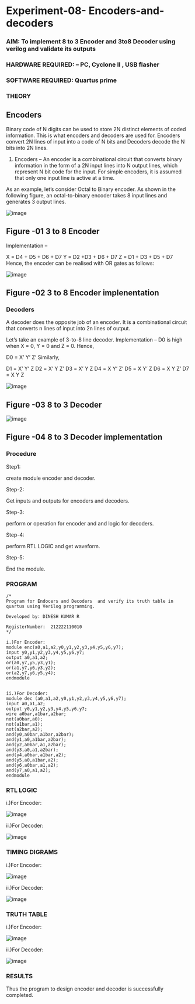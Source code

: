 # Experiment-08- Encoders-and-decoders 
### AIM: To implement 8 to 3 Encoder and  3to8 Decoder using verilog and validate its outputs
### HARDWARE REQUIRED:  – PC, Cyclone II , USB flasher
### SOFTWARE REQUIRED:   Quartus prime
### THEORY 

## Encoders
Binary code of N digits can be used to store 2N distinct elements of coded information. This is what encoders and decoders are used for. Encoders convert 2N lines of input into a code of N bits and Decoders decode the N bits into 2N lines.

1. Encoders –
An encoder is a combinational circuit that converts binary information in the form of a 2N input lines into N output lines, which represent N bit code for the input. For simple encoders, it is assumed that only one input line is active at a time.

As an example, let’s consider Octal to Binary encoder. As shown in the following figure, an octal-to-binary encoder takes 8 input lines and generates 3 output lines.

![image](https://user-images.githubusercontent.com/36288975/171543588-bc0746df-a173-4b35-989e-5fb7d385fe8a.png)
## Figure -01 3 to 8 Encoder 


Implementation –

X = D4 + D5 + D6 + D7
Y = D2 +D3 + D6 + D7
Z = D1 + D3 + D5 + D7 
Hence, the encoder can be realised with OR gates as follows:


![image](https://user-images.githubusercontent.com/36288975/171543740-68403b82-aa93-4c98-9343-f32b14885a2e.png)
## Figure -02 3 to 8 Encoder implenentation 

 ### Decoders 
A decoder does the opposite job of an encoder. It is a combinational circuit that converts n lines of input into 2n lines of output.

Let’s take an example of 3-to-8 line decoder.
Implementation –
D0 is high when X = 0, Y = 0 and Z = 0. Hence,

D0 = X’ Y’ Z’ 
Similarly,

D1 = X’ Y’ Z
D2 = X’ Y Z’
D3 = X’ Y Z
D4 = X Y’ Z’
D5 = X Y’ Z
D6 = X Y Z’
D7 = X Y Z 


![image](https://user-images.githubusercontent.com/36288975/171543978-ee2d0671-2846-40a1-8705-507fd6287a49.png)
## Figure -03 8 to 3 Decoder 



![image](https://user-images.githubusercontent.com/36288975/171543866-5a6eace6-8683-49d7-9c4f-a7cb30ec3035.png)
## Figure -04 8 to 3 Decoder implementation 

### Procedure

Step1:

create module encoder and decoder.

Step-2:

Get inputs and outputs for encoders and decoders.

Step-3:

perform or operation for encoder and and logic for decoders.

Step-4:

perform RTL LOGIC and get waveform.

Step-5:

End the module.



### PROGRAM 
```
/*
Program for Endocers and Decoders  and verify its truth table in quartus using Verilog programming.

Developed by: DINESH KUMAR R

RegisterNumber:  212222110010
*/

i.)For Encoder:
module enc(a0,a1,a2,y0,y1,y2,y3,y4,y5,y6,y7);
input y0,y1,y2,y3,y4,y5,y6,y7;
output a0,a1,a2;
or(a0,y7,y5,y3,y1);
or(a1,y7,y6,y3,y2);
or(a2,y7,y6,y5,y4);
endmodule


ii.)For Decoder:
module dec (a0,a1,a2,y0,y1,y2,y3,y4,y5,y6,y7);
input a0,a1,a2;
output y0,y1,y2,y3,y4,y5,y6,y7;
wire a0bar,a1bar,a2bar;
not(a0bar,a0);
not(a1bar,a1);
not(a2bar,a2);
and(y0,a0bar,a1bar,a2bar);
and(y1,a0,a1bar,a2bar);
and(y2,a0bar,a1,a2bar);
and(y3,a0,a1,a2bar);
and(y4,a0bar,a1bar,a2);
and(y5,a0,a1bar,a2);
and(y6,a0bar,a1,a2);
and(y7,a0,a1,a2);
endmodule

```




### RTL LOGIC  

i.)For Encoder:

![image](https://github.com/sanjaythiyagarajan/Experiment-08-Encoders-and-decoders-/assets/119409242/55467348-dbe9-46ae-8e80-fca77830ff89)

ii.)For Decoder:

![image](https://github.com/sanjaythiyagarajan/Experiment-08-Encoders-and-decoders-/assets/119409242/940d82b8-e18a-4075-a30c-d8b72ade0698)


### TIMING DIGRAMS  

i.)For Encoder:

![image](https://github.com/sanjaythiyagarajan/Experiment-08-Encoders-and-decoders-/assets/119409242/02d6c0a9-878a-4ae8-8a58-da6c8b2f8aa9)

ii.)For Decoder:

![image](https://github.com/sanjaythiyagarajan/Experiment-08-Encoders-and-decoders-/assets/119409242/48780fd3-6f20-49d5-be7a-9273d4359594)

### TRUTH TABLE 

i.)For Encoder:

![image](https://github.com/sanjaythiyagarajan/Experiment-08-Encoders-and-decoders-/assets/119409242/4822cfbd-3aed-4c9d-9849-36fbe28bebde)

ii.)For Decoder:

![image](https://github.com/sanjaythiyagarajan/Experiment-08-Encoders-and-decoders-/assets/119409242/11ac72b6-22ef-4460-a399-7170f56998ad)



### RESULTS 

Thus the program to design encoder and decoder is successfully completed.
